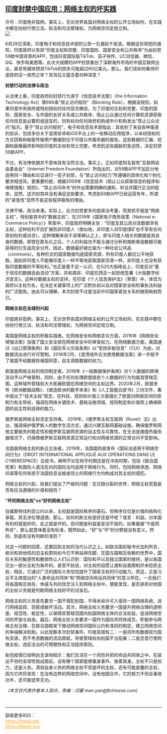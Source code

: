 <!--1593978725000-->
[印度封禁中国应用：网络主权的坏实践](https://cn.ft.com/story/001088406?full=y)
------

<div></div><div class="story-lead">许可：印度绝非孤例。事实上，无论世界各国对网络主权的公开立场如何，在实践中都在纷纷行使立法、执法和司法管辖权，为网络空间定规立制。</div><div class=" story-image image"><img src="https://thumbor.ftacademy.cn/unsafe/1340x754/https://thumbor.ftacademy.cn/unsafe/picture/1/000095481_piclink.jpg"></div><div class="story-body"><div id="story-body-container"><p>6月29日深夜，印度电子和信息技术部的公告一石激起千层浪。根据这份简短的通知，印度政府以有损“印度主权和完整、印度国防、国家安全和公共秩序”为由封禁59款中国背景的APP，包括抖音国际版TikTok、茄子快传、UC浏览器、微信、QQ、快手和美图等。此次大规模的APP封禁重创了深耕海外市场的中国互联网企业，甚至有媒体预测TikTok的损失可能超过60亿美元。那么，我们该如何看待印度政府这一突然之举？其背后又蕴含着何种深意？</p><p><b>封禁行动的法律与政治</b></p><p>从法律上看，印度政府的封禁行为源于《信息技术法案》（the Information Technology Act）第69A条“禁止访问规则”（Blocking Rule）。根据该规则，如果印度中央政府或特别授权的任何官员确信，为了印度的主权和完整、印度的国防、国家安全、与外国的友好关系或公共秩序，阻止公众通过任何计算机资源获取任何信息是必要的或适宜的，则有权向任何政府机构或中介机构发出“禁止公众访问”指示。基于“禁止访问规则”，电子和信息技术部指出：其收到了来自各种渠道的投诉，包括多份关于滥用安卓和iOS平台上的一些移动应用程序，以未经授权的方式窃取和秘密传输用户数据到位于印度以外服务器的报告。这些数据的汇编、挖掘和画像最终影响到印度的主权和领土完整，考虑到这些威胁的急迫性，决定封禁59款APP。</p><p>不过，有法律依据并不意味具有当然合法。事实上，正如印度知名智库“互联网自由基金会”（Internet Freedom Foundation）所指出的，对59款APP不加区分地适用同一理由和论证进行一揽子封禁，与“禁止访问权力”所遵循的具体化和个别化要求相违背。更重要的是，根据2009年《信息技术（阻止公众获取信息的程序和保障措施）规则》，“禁止访问命令”的作出需要明确的通知、听证并履行正当的程序。显然，这次封禁并没有满足这些要求，考虑到59款APP已经运营有年，所谓的“紧急性”显然不是这些程序豁免的理由。</p><div  data-o-ads-name="mpu-middle1" class="o-ads in-article-advert" data-o-ads-formats-default="false"  data-o-ads-formats-small="FtcMobileMpu"  data-o-ads-formats-medium="FtcMpu" data-o-ads-formats-large="FtcMpu" data-o-ads-formats-extra="FtcMpu" data-o-ads-targeting="cnpos=middle1;" data-cy='[{"devices":["PC","iPhoneWeb","AndroidWeb","iPhoneApp","AndroidApp"],"pattern":"MPU","position":"Middle1","container":"mpuInStory"}]'></div><p>法律不够，政治来凑。实际上，此次封禁更多的是政治考量，而其抓手就是“网络主权”，特别是其中的“数据主权”。在2019年《国家电子商务政策（National e-Commerce Policy）》草案中，印度政府明确主张：“印度及其公民对其数据享有主权，这种权利不应扩展到非印度人（类似地，非印度人对印度煤矿也不享有任何原初权利或诉求）。这种理解来自于该等确认之上，即与印度人相关的数据是其自身的数据。即使在匿名化之后，个人的利益也不能与通过分析和推断某组数据可能获得的衍生品完全分开。因此，数据最好被比喻为一种社会公共品（commons）。各种形式的国家数据均是国家资源，所有印度人都应公平地获取。就如非印度人不能像印度人一样平等地获取国家资源一样，非印度人也没有获取印度数据的平等权利。”也正是基于这一认识，在G20大阪峰会上，印度反对“基于信任的数据自由流动”方案，并和南非、印度尼西亚一起拒绝签署《大阪数字经济宣言》。这种对数据主权的坚持，在印度《个人信息保护法》（草案）中，体现为政府以主权为名，在决定关键事项上的广泛酌处权以及对国家安全和刑事执法利益的广泛豁免。由此可以理解，本次封禁不过是当前中印国家紧张关系的微观映射而已。</p><p><b>网络主权在全球的兴起</b></p><p>印度绝非孤例。事实上，无论世界各国对网络主权的公开立场如何，在实践中都在纷纷行使立法、执法和司法管辖权，为网络空间定规立制。</p><p>美国是网络主权的积极实践者。在网络安全和网络言论方面，2016年《网络安全增强法案》加强了国土安全部在网络安全中的审查权力。在网络数据方面，美国通过《出口管理条例》和《国际军火交易条例》以“受控非秘信息”（CUI）为由，对数据流出进行许可管制。2018年2月，《澄清域外合法使用数据法案》进一步赋予了美国不经数据存储国同意，自主调取数据的权力。</p><p>欧盟是网络主权的规则制定者。2018年《一般数据保护条例》对个人数据的跨境流动予以严格管制，同时，由于任何处理欧盟居民个人数据的行为均属其管辖范围，这种域外管辖权大大拓展欧盟在网络空间的主权边界。2020年2月，欧盟发布《欧洲数据战略》、《塑造欧洲的数字未来》和《人工智能白皮书》三份文件，集中提出了“技术主权”观念，在科技、规则和价值三方面强化了欧盟对网络空间的控制力和主导权，强调在网络关键技术、基础设施领域、规则制定和价值观上确保欧盟的自主性和选择的能力。</p><p>俄罗斯是网络主权坚定支持者。 2019年，《俄罗斯主权互联网（Runet）法》出台，强调保护俄罗斯人的数字生活方式，通过兴建互联网基础设施，确保俄罗斯网络主要服务的稳定性和俄罗斯互联网资源的自主性与可靠性，在无法连接国外服务器情况下，仍保障俄罗斯互联网资源正常运行和对网络资源的正常访问不受影响。</p><div data-o-ads-name="mpu-middle2" class="o-ads in-article-advert" data-o-ads-formats-default="false"  data-o-ads-formats-small="FtcMobileMpu"  data-o-ads-formats-medium="false" data-o-ads-formats-large="false" data-o-ads-formats-extra="false" data-o-ads-targeting="cnpos=middle2;" data-cy='[{"devices":["iPhoneWeb","AndroidWeb","iPhoneApp","AndroidApp"],"pattern":"MPU","position":"Middle2","container":"mpuInStory"}]'></div><p>法国是网络主权的新近主张者。2019年，法国国防部发布《国际法适用于网络空间行为》（DROIT INTERNATIONAL APPLIQUÉ AUX OPÉRATIONS DANS LE CYBERESPACE）白皮书，阐明不论在和平时期还是在冲突时期，包括《联合国宪章》和国际人道法在内的国际法均适用于网络行为，同时，包括网络渗透、网络间谍等任何有损于法国信息设施或领土的网络行为均构成对其主权的侵犯。</p><p>网络主权的兴起，给我们提出了严峻的问题：在日趋分裂的世界，网络主权究竟是否有应当遵循的价值和规则？</p><p><b>“坏的网络主权”vs“好的网络主权”</b></p><p>自威斯特伐利亚公约以来，主权就是国际秩序的基石。但秩序仅仅是价值的结构化承载，其无涉伦理道德。那么，如何判断主权是好还是坏呢？或言：利益。对本国有利的就是好的，反之就是坏的。但问题是利益是变动不居的，如果屡屡“今是而昨非”，那么就意味着没有标准，既然如此，“好”与“坏”的分野就没有意义。然则，到底有没有判断的准则？</p><p>对这一问题的回答，还要回到主权的当代认识之上。如联合国前秘书长加利所言，绝对和排他性的旧主权原则如今已不再站得住脚，在国与国相互依赖的世界中，国际关系的敏感性和脆弱性让人们认识到：国际和平以及独立国家的维持，是以各国交出一部分主权为条件的。甚至不妨说，对主权的自愿让渡和自我限制并未贬损主权，相反，它通过广泛的国际义务恰恰提升了国家主权的行动能力。而这，正是习近平主席提出的“人类命运共同体”和“网络空间命运共同体”的意义所在。一旦我们将各国相互依存、休戚与共的信念注入到网络主权中，便能发现，是否承担对他国的主权义务就是判断网络主权好坏的试金石。</p><div data-o-ads-name="mpu-middle3" class="o-ads in-article-advert" data-o-ads-formats-default="false"  data-o-ads-formats-small="FtcMobileMpu"  data-o-ads-formats-medium="false" data-o-ads-formats-large="false" data-o-ads-formats-extra="false" data-o-ads-targeting="cnpos=middle3;" data-cy='[{"devices":["iPhoneWeb","AndroidWeb","iPhoneApp","AndroidApp"],"pattern":"MPU","position":"Middle3","container":"mpuInStory"}]'></div><p>网络主权的义务首先要求一国不侵犯别国，不得未经许可入侵另一国网络系统，进行网络监控、窃密或破坏活动。其次，网络主权义务要求一国提升网络治理的透明度、规范性、稳定性，以保障其管辖范围内别国网络主体的合法权益，促进网络空间的开放与自由。最后，网络主权义务要求一国作为国际共同体成员，积极参与网络主权治理，在联合国框架下推动网络空间国际公约和准则的制定，建立网络空间的争端解决机制。以此观察本次封禁事件，印度其错有二：一是将所有数据视为国有资源，而不考虑数据的流动禀赋，导致管辖权向别国不当拓展；二是恣意行使网络主权，违反法治的可预期性和正当程序原则。</p><p>新冠疫情已经明白无误地昭示：我们生活在一个风险共担的命运共同体之中，在层出不穷的全球性挑战面前，没有哪个国家能够置身事外、独善其身。主权不只是权力，还是义务。漠视自身义务的网络主权不但是坏的主权，还有可能是蠢的主权，因为它终将发现：在没有边界的网络空间中，没有他国合作，它的努力不但会事倍功半，还可能徒劳无功。</p><p><i>（本文仅代表作者本人观点，责编：闫曼 man.yan@ftchinese.com)</i></p></div><div class="clearfloat"></div></div><br><hr><div>获取更多RSS：<br><a href="https://feedx.net" style="color:orange" target="_blank">https://feedx.net</a> <br><a href="https://feedx.xyz" style="color:orange" target="_blank">https://feedx.xyz</a><br></div>
